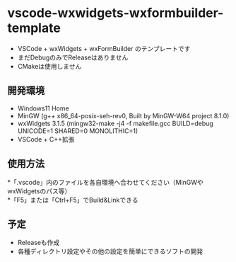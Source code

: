 # vscode-wxwidgets-wxformbuilder-template  
 * VSCode + wxWidgets + wxFormBuilder のテンプレートです  
 * まだDebugのみでReleaseはありません  
 * CMakeは使用しません  
  
## 開発環境  
 * Windows11 Home  
 * MinGW (g++ x86_64-posix-seh-rev0, Built by MinGW-W64 project 8.1.0)
 * wxWidgets 3.1.5 (mingw32-make -j4 -f makefile.gcc BUILD=debug UNICODE=1 SHARED=0 MONOLITHIC=1)
 * VSCode + C++拡張
  
## 使用方法  
 *「.vscode」内のファイルを各自環境へ合わせてください（MinGWやwxWidgetsのパス等）  
 *「F5」または「Ctrl+F5」でBuild&Linkできる

## 予定  
 * Releaseも作成
 * 各種ディレクトリ設定やその他の設定を簡単にできるソフトの開発  
 

